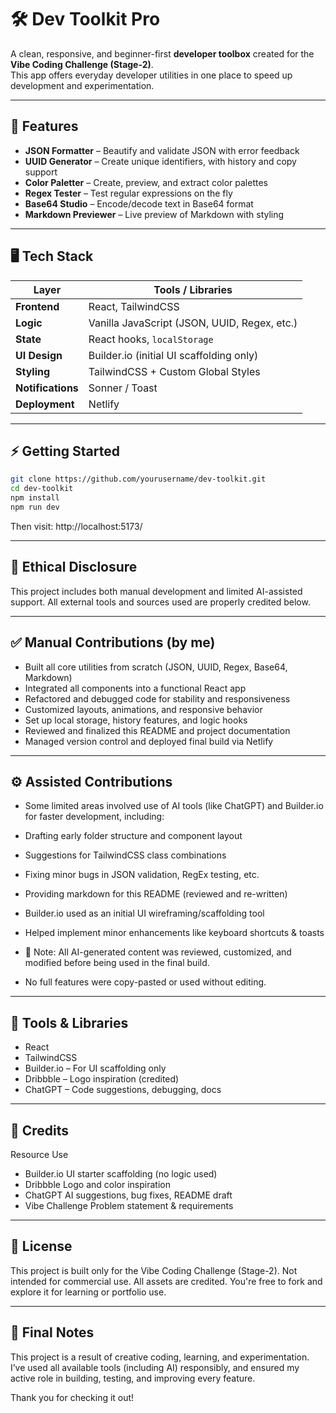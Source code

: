 # 🛠️ Dev Toolkit Pro

A clean, responsive, and beginner-first **developer toolbox** created for the **Vibe Coding Challenge (Stage-2)**.  
This app offers everyday developer utilities in one place to speed up development and experimentation.

---

## 🚀 Features

- **JSON Formatter** – Beautify and validate JSON with error feedback  
- **UUID Generator** – Create unique identifiers, with history and copy support  
- **Color Paletter** – Create, preview, and extract color palettes  
- **Regex Tester** – Test regular expressions on the fly  
- **Base64 Studio** – Encode/decode text in Base64 format  
- **Markdown Previewer** – Live preview of Markdown with styling

---

## 🖥️ Tech Stack

| Layer             | Tools / Libraries                            |
|-------------------|----------------------------------------------|
| **Frontend**      | React, TailwindCSS                           |
| **Logic**         | Vanilla JavaScript (JSON, UUID, Regex, etc.) |
| **State**         | React hooks, `localStorage`                  |
| **UI Design**     | Builder.io (initial UI scaffolding only)     |
| **Styling**       | TailwindCSS + Custom Global Styles           |
| **Notifications** | Sonner / Toast                               |
| **Deployment**    | Netlify                                      |

---
## ⚡ Getting Started

```bash
git clone https://github.com/yourusername/dev-toolkit.git
cd dev-toolkit
npm install
npm run dev
```
Then visit: http://localhost:5173/

---
## 🤝 Ethical Disclosure

This project includes both manual development and limited AI-assisted support.
All external tools and sources used are properly credited below.

---
## ✅ Manual Contributions (by me)

- Built all core utilities from scratch (JSON, UUID, Regex, Base64, Markdown)
- Integrated all components into a functional React app
- Refactored and debugged code for stability and responsiveness
- Customized layouts, animations, and responsive behavior
- Set up local storage, history features, and logic hooks
- Reviewed and finalized this README and project documentation
- Managed version control and deployed final build via Netlify

---
## ⚙️ Assisted Contributions

- Some limited areas involved use of AI tools (like ChatGPT) and Builder.io for faster development, including:
- Drafting early folder structure and component layout
- Suggestions for TailwindCSS class combinations
- Fixing minor bugs in JSON validation, RegEx testing, etc.
- Providing markdown for this README (reviewed and re-written)
- Builder.io used as an initial UI wireframing/scaffolding tool
- Helped implement minor enhancements like keyboard shortcuts & toasts

- 🔐 Note: All AI-generated content was reviewed, customized, and modified before being used in the final build.
- No full features were copy-pasted or used without editing.

---
## 🧩 Tools & Libraries

- React
- TailwindCSS
- Builder.io – For UI scaffolding only
- Dribbble – Logo inspiration (credited)
- ChatGPT – Code suggestions, debugging, docs

---
## 📑 Credits

Resource	Use
- Builder.io	UI starter scaffolding (no logic used)
- Dribbble	Logo and color inspiration
- ChatGPT	AI suggestions, bug fixes, README draft
- Vibe Challenge	Problem statement & requirements

---
## 📜 License

This project is built only for the Vibe Coding Challenge (Stage-2).
Not intended for commercial use. All assets are credited.
You're free to fork and explore it for learning or portfolio use.

---
## 🧠 Final Notes

This project is a result of creative coding, learning, and experimentation.
I’ve used all available tools (including AI) responsibly, and ensured my active role in building, testing, and improving every feature.

Thank you for checking it out!
